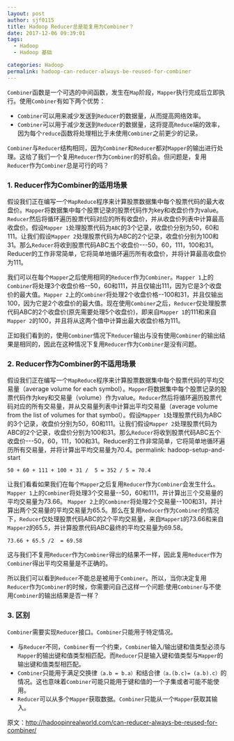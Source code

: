 ```yaml
---
layout: post
author: sjf0115
title: Hadoop Reducer总是能复用为Combiner？
date: 2017-12-06 09:39:01
tags:
  - Hadoop
  - Hadoop 基础

categories: Hadoop
permalink: hadoop-can-reducer-always-be-reused-for-combiner
---
```


`Combiner`函数是一个可选的中间函数，发生在`Map`阶段，`Mapper`执行完成后立即执行。使用`Combiner`有如下两个优势：

- `Combiner`可以用来减少发送到`Reducer`的数据量，从而提高网络效率。
- `Combiner`可以用于减少发送到`Reducer`的数据量，这将提高`Reduce`端的效率，因为每个`reduce`函数将处理相比于未使用`Combiner`之前更少的记录。

`Combiner`与`Reducer`结构相同，因为`Combiner`和`Reducer`都对`Mapper`的输出进行处理。这给了我们一个复用`Reducer`作为`Combiner`的好机会。但问题是，复用`Reducer`作为`Combiner`总是可行的吗？

### 1. Reducer作为Combiner的适用场景

假设我们正在编写一个`MapReduce`程序来计算股票数据集中每个股票代码的最大收盘价。`Mapper`将数据集中每个股票记录的股票代码作为key和收盘价作为value。`Reducer`然后将循环遍历股票代码对应的所有收盘价，并从收盘价列表中计算最高收盘价。假设`Mapper 1`处理股票代码为`ABC`的3个记录，收盘价分别为50，60和111。让我们假设`Mapper 2`处理股票代码为ABC的2个记录，收盘价分别为100和31。那么`Reducer`将收到股票代码ABC五个收盘价---50，60，111，100和31。Reducer的工作非常简单，它将简单地循环遍历所有收盘价，并将计算最高收盘价为111。

我们可以在每个`Mapper`之后使用相同的`Reducer`作为`Combiner`。`Mapper 1`上的`Combiner`将处理3个收盘价格--50，60和111，并且仅输出111，因为它是3个收盘价的最大值。`Mapper 2`上的`Combiner`将处理2个收盘价格--100和31，并且仅输出100，因为它是2个收盘价的最大值。现在使用`Combiner`之后，`Reducer`仅处理股票代码ABC的2个收盘价(原先需要处理5个收盘价)，即来自`Mapper 1`的111和来自`Mapper 2`的100，并且将从这两个值中计算出最大收盘价格为111。

 正如我们看到的，使用`Combiner`情况下`Reducer`输出与没有使用`Combiner`的输出结果是相同的，因此在这种情况下复用`Reducer`作为`Combiner`是没有问题。

### 2. Reducer作为Combiner的不适用场景

假设我们正在编写一个`MapReduce`程序来计算股票数据集中每个股票代码的平均交易量（average volume for each symbol）。`Mapper`将数据集中每个股票记录的股票代码作为key和交易量（volume）作为value。`Reducer`然后将循环遍历股票代码对应的所有交易量，并从交易量列表中计算出平均交易量（average volume from the list of volumes for that symbol）。假设`Mapper 1`处理股票代码为ABC的3个记录，收盘价分别为50，60和111。让我们假设`Mapper 2`处理股票代码为ABC的2个记录，收盘价分别为100和31。那么`Reducer`将收到股票代码ABC五个收盘价---50，60，111，100和31。Reducer的工作非常简单，它将简单地循环遍历所有交易量，并将计算出平均交易量为70.4。permalink: hadoop-setup-and-start
```
50 + 60 + 111 + 100 + 31 /  5 = 352 / 5 = 70.4
```
让我们看看如果我们在每个`Mapper`之后复用`Reducer`作为`Combiner`会发生什么。`Mapper 1`上的`Combiner`将处理3个交易量--50，60和111，并计算出三个交易量的平均交易量为73.66。
`Mapper 2`上的`Combiner`将处理2个交易量--100和31，并计算出两个交易量的平均交易量为65.5。那么在复用`Reducer`作为`Combiner`的情况下，`Reducer`仅处理股票代码ABC的2个平均交易量，来自`Mapper1`的73.66和来自`Mapper2`的65.5，并计算股票代码ABC最终的平均交易量为69.58。
```
73.66 + 65.5 /2  = 69.58
```
这与我们不复用`Reducer`作为`Combiner`得出的结果不一样，因此复用`Reducer`作为`Combiner`得出平均交易量是不正确的。

所以我们可以看到`Reducer`不能总是被用于`Combiner`。所以，当你决定复用`Reducer`作为`Combiner`的时候，你需要问自己这样一个问题:使用`Combiner`与不使用`Combiner`的输出结果是否一样？

### 3. 区别

`Combiner`需要实现`Reducer`接口。`Combiner`只能用于特定情况。

- 与`Reducer`不同，`Combiner`有一个约束，`Combiner`输入/输出键和值类型必须与`Mapper`的输出键和值类型相匹配。而`Reducer`只是输入键和值类型与`Mapper`的输出键和值类型相匹配。
- `Combiner`只能用于满足交换律`（a.b = b.a）`和结合律`（a.(b.c)= (a.b).c）`的情况。这也意味着`Combiner`可能只能用于键和值的一个子集或者可能不能使用。
- `Reducer`可以从多个`Mapper`获取数据。`Combiner`只能从一个`Mapper`获取其输入。



原文：http://hadoopinrealworld.com/can-reducer-always-be-reused-for-combiner/
